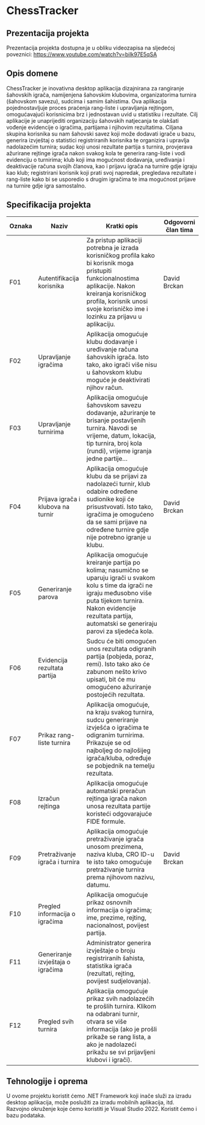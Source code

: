 # ChessTracker

## Prezentacija projekta

Prezentacija projekta dostupna je u obliku videozapisa na sljedećoj poveznici: https://www.youtube.com/watch?v=bilk97E5qSA

## Opis domene
ChessTracker je inovativna desktop aplikacija dizajnirana za rangiranje šahovskih igrača, namijenjena šahovskim klubovima, organizatorima turnira (šahovskom savezu), sudcima i samim šahistima. Ova aplikacija pojednostavljuje proces praćenja rang-liste i upravljanja rejtingom, omogućavajući korisnicima brz i jednostavan uvid u statistiku i rezultate. Cilj aplikacije je unaprijediti organizaciju šahovskih natjecanja te olakšati vođenje evidencije o igračima, partijama i njihovim rezultatima. Ciljana skupina korisnika su nam šahovski savez koji može dodavati igrače u bazu, generira izvještaj o statistici registriranih korisnika te organizira i upravlja nadolazećim turnira; sudac koji unosi rezultate partija s turnira, provjerava ažurirane rejtinge igrača nakon svakog kola te generira rang-liste i vodi evidenciju o turnirima; klub koji ima mogućnost dodavanja, uređivanja i deaktivacije računa svojih članova, kao i prijavu igrača na turnire gdje igraju kao klub; registrirani korisnik koji prati svoj napredak, pregledava rezultate i rang-liste kako bi se usporedio s drugim igračima te ima mogućnost prijave na turnire gdje igra samostalno.

## Specifikacija projekta

Oznaka | Naziv | Kratki opis | Odgovorni član tima
------ | ----- | ----------- | -------------------
F01 | Autentifikacija korisnika | Za pristup aplikaciji potrebna je izrada korisničkog profila kako bi korisnik moga pristupiti funkcionalnostima aplikacije. Nakon kreiranja korisničkog profila, korisnik unosi svoje korisničko ime i lozinku za prijavu u aplikaciju.  | David Brckan
F02 | Upravljanje igračima | Aplikacija omogućuje klubu dodavanje i uređivanje računa šahovskih igrača. Isto tako, ako igrači više nisu u šahovskom klubu moguće je deaktivirati njihov račun. | 
F03 | Upravljanje turnirima | Aplikacija omogućuje šahovskom savezu dodavanje, ažuriranje te brisanje postavljenih turnira. Navodi se vrijeme, datum, lokacija, tip turnira, broj kola (rundi), vrijeme igranja jedne partije… | 
F04 | Prijava igrača i klubova na turnir | Aplikacija omogućuje klubu da se prijavi za nadolazeći turnir, klub odabire određene sudionike koji će prisustvovati. Isto tako, igračima je omogućeno da se sami prijave na određene turnire gdje nije potrebno igranje u klubu. | David Brckan
F05 | Generiranje parova | Aplikacija omogućuje kreiranje partija po kolima; nasumično se uparuju igrači u svakom kolu s time da igrači ne igraju međusobno više puta tijekom turnira. Nakon evidencije rezultata partija, automatski se generiraju parovi za sljedeća kola. | 
F06 | Evidencija rezultata partija | Sudcu će biti omogućen unos rezultata odigranih partija (pobjeda, poraz, remi). Isto tako ako će zabunom nešto krivo upisati, bit će mu omogućeno ažuriranje postojećih rezultata. | 
F07 | Prikaz rang-liste turnira | Aplikacija omogućuje, na kraju svakog turnira, sudcu generiranje izvješća o igračima te odigranim turnirima. Prikazuje se od najboljeg do najlošijeg igrača/kluba, određuje se pobjednik na temelju rezultata. | 
F08 | Izračun rejtinga | Aplikacija omogućuje automatski preračun rejtinga igrača nakon unosa rezultata partije koristeći odgovarajuće FIDE formule. | 
F09 | Pretraživanje igrača i turnira | Aplikacija omogućuje pretraživanje igrača unosom prezimena, naziva kluba, CRO ID-u te isto tako omogućuje pretraživanje turnira prema njihovom nazivu, datumu. | David Brckan
F10 | Pregled informacija o igračima | Aplikacija omogućuje prikaz osnovnih informacija o igračima; ime, prezime, rejting, nacionalnost, povijest partija. | 
F11 | Generiranje izvještaja o igračima | Administrator generira izvještaje o broju registriranih šahista, statistika igrača (rezultati, rejting, povijest sudjelovanja). | 
F12 | Pregled svih turnira | Aplikacija omogućuje prikaz svih nadolazećih te prošlih turnira. Klikom na odabrani turnir, otvara se više informacija (ako je prošli prikaže se rang lista, a ako je nadolazeći prikažu se svi prijavljeni klubovi i igrači). | 

## Tehnologije i oprema
U ovome projektu koristit ćemo .NET Framework koji inače služi za izradu desktop aplikacija, može poslužiti za izradu mobilnih aplikacija, itd. Razvojno okruženje koje ćemo koristiti je Visual Studio 2022. Koristit ćemo i bazu podataka.
